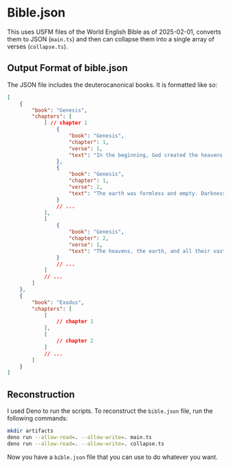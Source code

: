 # Bible.json

This uses USFM files of the World English Bible as of 2025-02-01, converts them to JSON (`main.ts`) and then can collapse them into a single array of verses (`collapse.ts`).

## Output Format of bible.json

The JSON file includes the deuterocanonical books. It is formatted like so:

```json
[
    {
        "book": "Genesis",
        "chapters": [
            [ // chapter 1
                {
                    "book": "Genesis",
                    "chapter": 1,
                    "verse": 1,
                    "text": "In the beginning, God created the heavens and the earth.  \n"
                },
                {
                    "book": "Genesis",
                    "chapter": 1,
                    "verse": 2,
                    "text": "The earth was formless and empty. Darkness was on the surface of the deep and God's Spirit was hovering over the surface of the waters.   \n"
                }
                // ...
            ],
            [
                {
                    "book": "Genesis",
                    "chapter": 2,
                    "verse": 1,
                    "text": "The heavens, the earth, and all their vast array were finished.  \n"
                }
                // ...
            ]
            // ...
        ]
    },
    {
        "book": "Exodus",
        "chapters": [
            [
                // chapter 1
            ],
            [
                // chapter 2
            ]
            // ...
        ]
    }
]
```


## Reconstruction

I used Deno to run the scripts. To reconstruct the `bible.json` file, run the following commands:

```bash
mkdir artifacts
deno run --allow-read=. --allow-write=. main.ts
deno run --allow-read=. --allow-write=. collapse.ts
```

Now you have a `bible.json` file that you can use to do whatever you want.